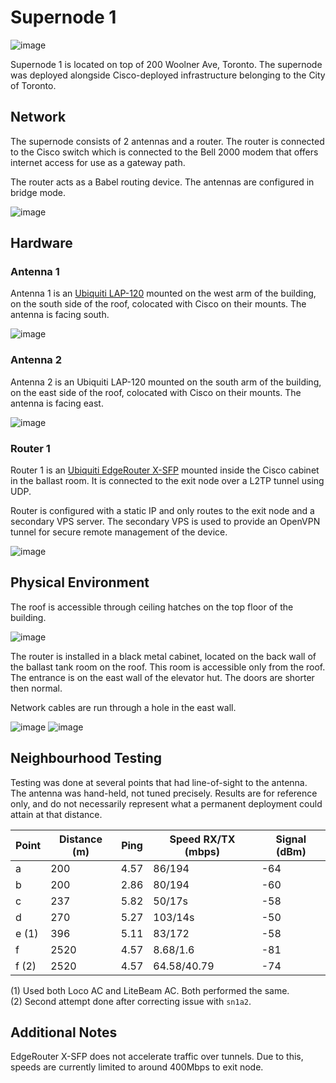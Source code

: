 # Supernode 1

![image](images/supernode1-view.jpg)

Supernode 1 is located on top of 200 Woolner Ave, Toronto. The supernode was deployed alongside Cisco-deployed infrastructure belonging to the City of Toronto.

## Network

The supernode consists of 2 antennas and a router. The router is connected to the Cisco switch which is connected to the Bell 2000 modem that offers internet access for use as a gateway path.

The router acts as a Babel routing device. The antennas are configured in bridge mode.

![image](images/supernode1-network-layout.png)

## Hardware

### Antenna 1

Antenna 1 is an [Ubiquiti LAP-120](https://www.ui.com/airmax/liteap-ac/) mounted on the west arm of the building, on the south side of the roof, colocated with Cisco on their mounts. The antenna is facing south.

![image](images/supernode1-hardware-antenna1.jpg)

### Antenna 2

Antenna 2 is an Ubiquiti LAP-120 mounted on the south arm of the building, on the east side of the roof, colocated with Cisco on their mounts. The antenna is facing east.

![image](images/supernode1-hardware-antenna2.jpg)

### Router 1

Router 1 is an [Ubiquiti EdgeRouter X-SFP](https://www.ui.com/edgemax/edgerouter-x-sfp/) mounted inside the Cisco cabinet in the ballast room. It is connected to the exit node over a L2TP tunnel using UDP.

Router is configured with a static IP and only routes to the exit node and a secondary VPS server. The secondary VPS is used to provide an OpenVPN tunnel for secure remote management of the device.

![image](images/supernode1-hardware-cabinet2.jpg)

## Physical Environment

The roof is accessible through ceiling hatches on the top floor of the building.

![image](images/supernode1-access-roof.jpg)

The router is installed in a black metal cabinet, located on the back wall of the ballast tank room on the roof. This room is accessible only from the roof. The entrance is on the east wall of the elevator hut. The doors are shorter then normal.

Network cables are run through a hole in the east wall.

![image](images/supernode1-access-ballast.jpg)
![image](images/supernode1-hardware-cabinet.jpg)

## Neighbourhood Testing

Testing was done at several points that had line-of-sight to the antenna. The antenna was hand-held, not tuned precisely. Results are for reference only, and do not necessarily represent what a permanent deployment could attain at that distance.

| Point     | Distance (m) | Ping      |  Speed RX/TX (mbps)   | Signal (dBm)   |
|-----------|--------------|-----------|-----------------------|----------------|
| a         | 200          | 4.57      |  86/194               | -64            |
| b         | 200          | 2.86      |  80/194               | -60            |
| c         | 237          | 5.82      |   50/17s              | -58            |
| d         | 270          | 5.27      |  103/14s              | -50            |
| e (1)     | 396          | 5.11      |  83/172               | -58            |
| f         | 2520         | 4.57      |  8.68/1.6             | -81            |
| f (2)     | 2520         | 4.57      |  64.58/40.79          | -74            |

(1) Used both Loco AC and LiteBeam AC. Both performed the same.  
(2) Second attempt done after correcting issue with `sn1a2`.

## Additional Notes

EdgeRouter X-SFP does not accelerate traffic over tunnels. Due to this, speeds are currently limited to around 400Mbps to exit node.

